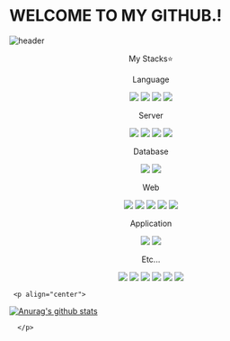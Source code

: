 

# WELCOME TO MY GITHUB.!

![header](https://capsule-render.vercel.app/api?type=waving&color=timeGradient&height=250&section=header&text=🗂️&fontSize=45&animation=scaleIn&fontColor=ffffff&desc=Here%20is%20JunDev76's%20Github.&fontAlignY=35&descAlignY=53)


<p align="center">
My Stacks⭐
  <div>
  <div>
  <p align="center">
  Language
  </p>
  </div>
    <p align="center">
  <img src="https://img.shields.io/badge/Node.js-default?style=for-the-badge&logo=Node.js&logoColor=white">
   <img src="https://img.shields.io/badge/TypeScript-3178C6?style=for-the-badge&logo=TypeScript&logoColor=white"> 
   <img src="https://img.shields.io/badge/PHP-777BB4?style=for-the-badge&logo=PHP&logoColor=white">
   <img src="https://img.shields.io/badge/Java-007396?style=for-the-badge&logo=Java&logoColor=white"> 
     </p>
  </div>
  <div>
    <div>
       <p align="center">
  Server
    </p>
  </div>
         <p align="center">
   <img src="https://img.shields.io/badge/Ubuntu-E95420?style=for-the-badge&logo=Ubuntu&logoColor=white">
     <img src="https://img.shields.io/badge/Nginx-009639?style=for-the-badge&logo=Nginx&logoColor=white">
     <img src="https://img.shields.io/badge/Apache2-D22128?style=for-the-badge&logo=Apache&logoColor=white">
     <img src="https://img.shields.io/badge/Raspberry Pi-A22846?style=for-the-badge&logo=Raspberry Pi&logoColor=white">
         </p>
  </div>
  <div>
    <div>
     <p align="center">
  Database
        </p>
  </div>     <p align="center">
   <img src="https://img.shields.io/badge/MariaDB-003545?style=for-the-badge&logo=MariaDB&logoColor=white">
   <img src="https://img.shields.io/badge/Redis-DC382D?style=for-the-badge&logo=Redis&logoColor=white">
      </p>
</div>
<div>
  <div>
       <p align="center">Web
        </p>
  </div>     <p align="center">
   <img src="https://img.shields.io/badge/HTML5-E34F26?style=for-the-badge&logo=HTML5&logoColor=white">  
      <img src="https://img.shields.io/badge/CSS3-1572B6?style=for-the-badge&logo=CSS3&logoColor=white">  
         <img src="https://img.shields.io/badge/JavaScript-F7DF1E?style=for-the-badge&logo=JavaScript&logoColor=black">  
   <img src="https://img.shields.io/badge/React-61DAFB?style=for-the-badge&logo=React&logoColor=black">
   <img src="https://img.shields.io/badge/Next.js-000000?style=for-the-badge&logo=TypeScript&logoColor=white">
         </p>
</div>
<div>
  <div>
       <p align="center">Application      </p>
  </div>     <p align="center">
   <img src="https://img.shields.io/badge/Electron-47848F?style=for-the-badge&logo=Electron&logoColor=white">
   <img src="https://img.shields.io/badge/Android-3DDC84?style=for-the-badge&logo=TypeScript&logoColor=white">
         </p>
</div>
  <div>
    <div>
       <p align="center">Etc...      </p>
  </div>     <p align="center">
    <img src="https://img.shields.io/badge/ExpressJS-red?style=for-the-badge&logo=TypeScript&logoColor=white">
   <img src="https://img.shields.io/badge/PocketMine MP-blue?style=for-the-badge&logo=&logoColor=white">
   <img src="https://img.shields.io/badge/Puppeteer-40B5A4?style=for-the-badge&logo=Puppeteer&logoColor=white">
   <img src="https://img.shields.io/badge/Selenium-43B02A?style=for-the-badge&logo=Selenium&logoColor=white">
     <img src="https://img.shields.io/badge/Chrome Extension-4285F4?style=for-the-badge&logo=Google Chrome&logoColor=white">
   <img src="https://img.shields.io/badge/Discord.js-5865F2?style=for-the-badge&logo=Discord&logoColor=white">
         </p>

   
</div>
</p>

     <p align="center">

[![Anurag's github stats](https://github-readme-stats.vercel.app/api?username=JunDev76)](https://github.com/JunDev76/github-readme-stats)

      </p>
